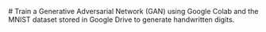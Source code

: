 #   Train a Generative Adversarial Network (GAN) using Google Colab and the MNIST dataset stored in Google Drive to generate handwritten digits.
 
 
